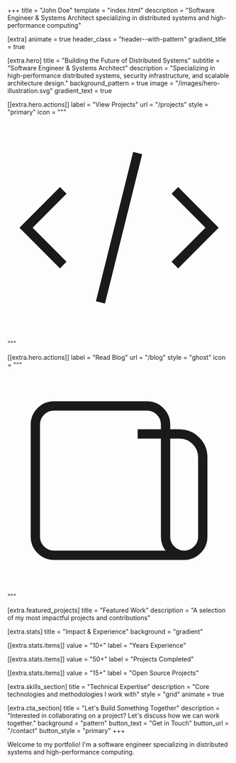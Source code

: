 +++
title = "John Doe"
template = "index.html"
description = "Software Engineer & Systems Architect specializing in distributed systems and high-performance computing"

[extra]
animate = true
header_class = "header--with-pattern"
gradient_title = true

[extra.hero]
title = "Building the Future of Distributed Systems"
subtitle = "Software Engineer & Systems Architect"
description = "Specializing in high-performance distributed systems, security infrastructure, and scalable architecture design."
background_pattern = true
image = "/images/hero-illustration.svg"
gradient_text = true

[[extra.hero.actions]]
label = "View Projects"
url = "/projects"
style = "primary"
icon = """<svg viewBox="0 0 24 24" fill="none" stroke="currentColor"><path d="M10 20l4-16m4 4l4 4-4 4M6 16l-4-4 4-4"/></svg>"""

[[extra.hero.actions]]
label = "Read Blog"
url = "/blog"
style = "ghost"
icon = """<svg viewBox="0 0 24 24" fill="none" stroke="currentColor"><path d="M19 20H5a2 2 0 01-2-2V6a2 2 0 012-2h10a2 2 0 012 2v1m2 13a2 2 0 01-2-2V7m2 13a2 2 0 002-2V9.5a2.5 2.5 0 00-2.5-2.5H14"/></svg>"""

[extra.featured_projects]
title = "Featured Work"
description = "A selection of my most impactful projects and contributions"

[extra.stats]
title = "Impact & Experience"
background = "gradient"

[[extra.stats.items]]
value = "10+"
label = "Years Experience"

[[extra.stats.items]]
value = "50+"
label = "Projects Completed"

[[extra.stats.items]]
value = "15+"
label = "Open Source Projects"

[extra.skills_section]
title = "Technical Expertise"
description = "Core technologies and methodologies I work with"
style = "grid"
animate = true

[extra.cta_section]
title = "Let's Build Something Together"
description = "Interested in collaborating on a project? Let's discuss how we can work together."
background = "pattern"
button_text = "Get in Touch"
button_url = "/contact"
button_style = "primary"
+++

Welcome to my portfolio! I'm a software engineer specializing in distributed systems and high-performance computing.
